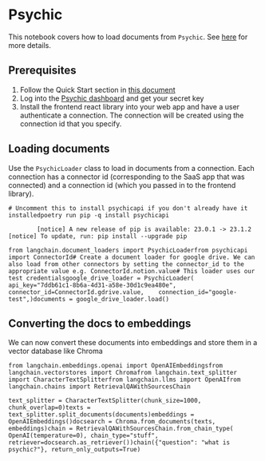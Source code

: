 Psychic
=======

This notebook covers how to load documents from `Psychic`. See [here](/docs/ecosystem/integrations/psychic.html) for more details.

Prerequisites[​](#prerequisites "Direct link to Prerequisites")
---------------------------------------------------------------

1.  Follow the Quick Start section in [this document](/docs/ecosystem/integrations/psychic.html)
2.  Log into the [Psychic dashboard](https://dashboard.psychic.dev/) and get your secret key
3.  Install the frontend react library into your web app and have a user authenticate a connection. The connection will be created using the connection id that you specify.

Loading documents[​](#loading-documents "Direct link to Loading documents")
---------------------------------------------------------------------------

Use the `PsychicLoader` class to load in documents from a connection. Each connection has a connector id (corresponding to the SaaS app that was connected) and a connection id (which you passed in to the frontend library).

    # Uncomment this to install psychicapi if you don't already have it installedpoetry run pip -q install psychicapi

            [notice] A new release of pip is available: 23.0.1 -> 23.1.2    [notice] To update, run: pip install --upgrade pip

    from langchain.document_loaders import PsychicLoaderfrom psychicapi import ConnectorId# Create a document loader for google drive. We can also load from other connectors by setting the connector_id to the appropriate value e.g. ConnectorId.notion.value# This loader uses our test credentialsgoogle_drive_loader = PsychicLoader(    api_key="7ddb61c1-8b6a-4d31-a58e-30d1c9ea480e",    connector_id=ConnectorId.gdrive.value,    connection_id="google-test",)documents = google_drive_loader.load()

Converting the docs to embeddings[​](#converting-the-docs-to-embeddings "Direct link to Converting the docs to embeddings")
---------------------------------------------------------------------------------------------------------------------------

We can now convert these documents into embeddings and store them in a vector database like Chroma

    from langchain.embeddings.openai import OpenAIEmbeddingsfrom langchain.vectorstores import Chromafrom langchain.text_splitter import CharacterTextSplitterfrom langchain.llms import OpenAIfrom langchain.chains import RetrievalQAWithSourcesChain

    text_splitter = CharacterTextSplitter(chunk_size=1000, chunk_overlap=0)texts = text_splitter.split_documents(documents)embeddings = OpenAIEmbeddings()docsearch = Chroma.from_documents(texts, embeddings)chain = RetrievalQAWithSourcesChain.from_chain_type(    OpenAI(temperature=0), chain_type="stuff", retriever=docsearch.as_retriever())chain({"question": "what is psychic?"}, return_only_outputs=True)